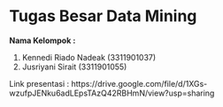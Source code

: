 # Tugas Besar Data Mining

<b>Nama Kelompok : </b>
<ol>
  <li>Kennedi Riado Nadeak (3311901037)</li>
  <li>Jusriyani Sirait (3311901055)</li>
</ol>
Link presentasi : https://drive.google.com/file/d/1XGs-wzufpJENku6adLEpsTAzQ42RBHmN/view?usp=sharing
